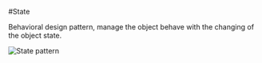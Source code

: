 #State

Behavioral design pattern, manage the object behave with the changing of the object state.

![State pattern](https://user-images.githubusercontent.com/7755430/63529197-f9a30280-c50c-11e9-90fb-5db3b36a8c88.png)
